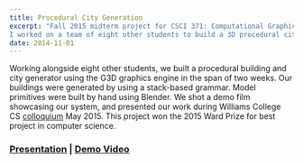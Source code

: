 ```yaml
---
title: Procedural City Generation
excerpt: "Fall 2015 midterm project for CSCI 371: Computational Graphics.
I worked on a team of eight other students to build a 3D procedural city generator."
date: 2014-11-01
---
```


Working alongside eight other students, we built a procedural building and city
generator using the G3D graphics engine in the span of two weeks. Our buildings
were generated by using a stack-based grammar. Model primitives were built
by hand using Blender. We shot a demo film showcasing our system, and presented
our work during Williams College CS [colloquium](https://csci.williams.edu/ward-prize-nomination-presentation/) May 2015.
This project won the 2015 Ward Prize for best project in computer science.

### [Presentation]({{site.baseurl}}/pdfs/procedural_cities_presentation.pdf) | [Demo Video](https://www.youtube.com/watch?v=2qaVXo3uzqY)
